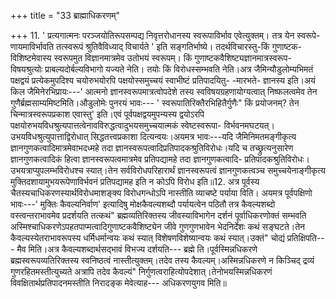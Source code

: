 +++
title = "33 ब्राह्माधिकरणम्"

+++
11. ' प्रत्यगात्मनः परञ्जयोतिरूपसम्पद्य निवृत्तरोधानस्य स्वरूपाविर्भाव एवेत्युक्तम्। तत्र येन स्वरूपे- णायमाविर्भावति तत्स्वरूपं श्रुतिवैविध्याद् विचार्यते ' इति सङ्गतिर्भाष्ये। तदर्थविचारस्तु-किं गुणाष्टक- विशिष्टमेवास्य स्वरूपमुत विज्ञानमात्रमेव उतोभयं स्वरूपम्। किं गुणाष्टकवैशिष्ट्यज्ञानमात्रस्वरूप- विषयश्रुत्योः प्राबल्यदोर्बल्यविभागो यज्यते नेति। तयोः किं विरोधस्सम्भवति नेति।अत्र जैमिन्यौडुलोम्यभिमतं पक्षद्वयं प्रत्येकमुपदिश्य चयोरुभयोरपि पक्षयोस्समुच्चयं स्वाभीष्टं प्रतिपादयितु- -मारभते- ज्ञानस्य इति।अयं किल जैमिनेरभिप्रायः---' आत्मनो ज्ञानस्वरूपमात्रत्वोपदेशे तस्य स्वविषयग्रहणायोग्यत्वात् निष्फलत्वमेव तेन गुणैर्ब्रह्मसाम्यमिष्टमिति।औडुलोमेः पुनरयं भावः--- ' स्वरूपातिरिक्तैरभिहितैर्गुणैः" किं प्रयोजनम्? तेन चिन्मात्रस्वरूपप्रकाश एवास्तु' इति।एवं पूर्वपक्षद्वयमुपन्यस्य द्वयोऽरपि पक्षयोरुभयविधश्रुत्यपात्तत्वेनावविरुद्धत्वादुभयसमुच्चयात्मकं स्वेष्टस्वरूपा- विर्भवनमघटयत्।उभयविधश्रुत्युपात्ताद्विरोधात् सिद्धतत्त्वप्रकाशा दित्यन्वयः।अयमत्र भावः---यदि जैमिनिमतमङ्गीकृत्य ज्ञानगुणकत्वादिमात्रमेवाभदध्महे तदा ज्ञानस्वरूपत्वादिप्रतिपादकश्रुतिविरोधः।यदि च तच्छ्रुत्यनुसारेण ज्ञानगुणकत्वादिकं हित्वा ज्ञानस्वरूपत्वमात्रमेव प्रतिपद्यामहे तदा ज्ञानगुणकत्वादि- प्रतिपादकश्रुतिविरोधः।उभयत्राप्युपलम्भविरोधश्च स्यात्।तेन सर्वविरोधपरिहारार्थं ज्ञानस्वरूपत्वं ज्ञानगुणकत्वञ्च समुच्चयेनाङ्गीकृत्य मुक्तिदशायामुभयरूपेणाविर्भवनं प्रतिपद्यामह इति न कोऽपि विरोध इति॥12. अत्र पूर्वस्य चैतस्यचाधिकरणस्यार्थविरोधमाशङ्क्य विरोधगन्धोऽपि नास्तीति व्याचष्टे पर्याया विति। अयमत्र पूर्वपक्षिणो भावः---' मुक्तिः कैवल्यनिर्वाण' इत्यादिषु मोक्षकैवल्यशब्दौ पर्यायत्वेन पठितौ तत्र कैवल्यशब्दो वस्त्वन्तराभावमेव प्रदर्शयति तत्कथं" ब्रह्मव्यतिरिक्तस्य जीवस्याविभागेन दर्शनं पूर्वाधिकरणोक्तं सम्भवति अस्मिश्चाधिकरणेऽपहतपाप्मत्वादिगुणाष्टकवैशिष्ट्येन जीवे गुणगुणभावेन भेदनिर्देशः कथं सङ्घटते।तेन कैवल्यस्येतराभावरूपस्य धर्मिधर्मान्वयः कथं स्यात् विशेषणविशेष्यान्वयः कथं स्यात्।उक्तं" चोद्यं प्रतिक्षिपति--- मैव मिति।अत्र कैवल्यशब्दार्थसद्भावं विभज्य दर्शयति--- ब्रह्मे ति।पूर्वस्मिन्नधिकरणे ब्रह्मस्वरूपव्यतिरिक्तस्य स्वनिष्ठत्वं नास्तीत्युक्तम्।तदेव तस्य कैवल्यम्।अस्मिन्नधिकरणे न किञ्चिद् द्रव्यं गुणरहितमस्तीत्युच्यते अत्रापि तदेव कैवल्यं" निर्गुणत्वराहित्योपदेशात्।तेनोभयस्मिन्नधिकरणं विवक्षितार्थप्रतिपादनमस्तीति निरादङ्क मेवेत्याह--- अधिकरणयुगव मिति॥